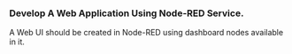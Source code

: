 
### Develop A Web Application Using Node-RED Service.

A Web UI should be created in Node-RED using dashboard nodes available in it.
